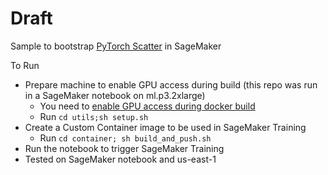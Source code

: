 #  Draft

Sample to bootstrap [PyTorch Scatter](https://github.com/rusty1s/pytorch_scatter) in SageMaker

To Run

- Prepare machine to enable GPU access during build (this repo was run in a SageMaker notebook on ml.p3.2xlarge)
  - You need to [enable GPU access during docker build](https://github.com/NVIDIA/nvidia-docker/wiki/Advanced-topics#default-runtime)
  - Run `cd utils;sh setup.sh`
- Create a Custom Container image to be used in SageMaker Training
  - Run `cd container; sh build_and_push.sh`
- Run the notebook to trigger SageMaker Training
- Tested on SageMaker notebook and us-east-1